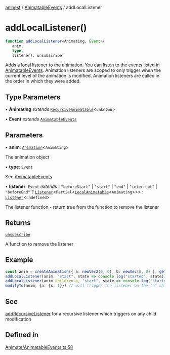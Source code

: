 [aninest](../../index.md) / [AnimatableEvents](../index.md) / addLocalListener

# addLocalListener()

```ts
function addLocalListener<Animating, Event>(
   anim, 
   type, 
   listener): unsubscribe
```

Adds a local listener to the animation. You can listen to the  events listed in [AnimatableEvents](../type-aliases/AnimatableEvents.md).
Animation listeners are scoped to only trigger when the current level of the animation is modified.
Animation listeners are called in the order in which they were added.

## Type Parameters

• **Animating** *extends* [`RecursiveAnimatable`](../../AnimatableTypes/type-aliases/RecursiveAnimatable.md)\<`unknown`\>

• **Event** *extends* [`AnimatableEvents`](../type-aliases/AnimatableEvents.md)

## Parameters

• **anim**: [`Animation`](../../AnimatableTypes/type-aliases/Animation.md)\<`Animating`\>

The animation object

• **type**: `Event`

See [AnimatableEvents](../type-aliases/AnimatableEvents.md)

• **listener**: `Event` *extends* 
  \| `"beforeStart"`
  \| `"start"`
  \| `"end"`
  \| `"interrupt"`
  \| `"beforeEnd"` ? [`Listener`](../../Listeners/type-aliases/Listener.md)\<`Partial`\<[`LocalAnimatable`](../../AnimatableTypes/type-aliases/LocalAnimatable.md)\<`Animating`\>\>\> : [`Listener`](../../Listeners/type-aliases/Listener.md)\<`undefined`\>

The listener function - return true from the function to remove the listener

## Returns

[`unsubscribe`](../../AnimatableTypes/type-aliases/unsubscribe.md)

A function to remove the listener

## Example

```ts
const anim = createAnimation({ a: newVec2(0, 0), b: newVec(0, 0) }, getLinearInterp(1))
addLocalListener(anim, "start", state => console.log("started", state)) // will never get triggered no matter what
addLocalListener(anim.children.a, "start", state => console.log("started", state)) // will trigger
modifyTo(anim, {a: {x: 1}}) // will trigger the listener on the 'a' child
```

## See

[addRecursiveListener](addRecursiveListener.md) for a recursive listener which triggers on any child modification

## Defined in

[Animate/AnimatableEvents.ts:58](https://github.com/zphrs/aninest/blob/93165c72e5bf58f07554172fb8f04e60bd3cd7ed/core/src/Animate/AnimatableEvents.ts#L58)
